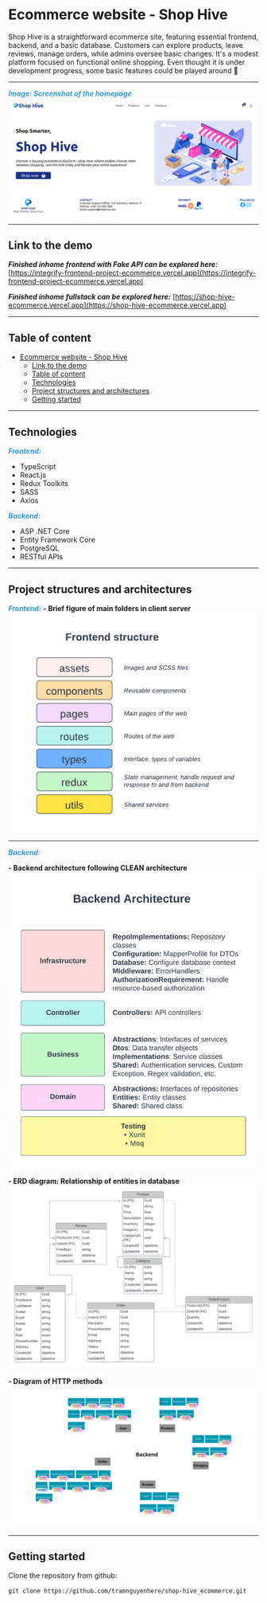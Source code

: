 # Ecommerce website - Shop Hive

Shop Hive is a straightforward ecommerce site, featuring essential frontend, backend, and a basic database. Customers can explore products, leave reviews, manage orders, while admins oversee basic changes. It's a modest platform focused on functional online shopping. Even thought it is under development progress, some basic features could be played around &#128722;

***
<span style="color: #3498DB; font-weight: bold; font-style: italic;">Image: Screenshot of the homepage</span>
![Homepage](/screenshot_website_homepage.PNG)

***
## Link to the demo
***Finished inhome frontend with Fake API can be explored here:***
[https://integrify-frontend-project-ecommerce.vercel.app](https://integrify-frontend-project-ecommerce.vercel.app)

***Finished inhome fullstack can be explored here:***
[https://shop-hive-ecommerce.vercel.app](https://shop-hive-ecommerce.vercel.app)
***

## Table of content

- [Ecommerce website - Shop Hive](#ecommerce-website---shop-hive)
  - [Link to the demo](#link-to-the-demo)
  - [Table of content](#table-of-content)
  - [Technologies](#technologies)
  - [Project structures and architectures](#project-structures-and-architectures)
  - [Getting started](#getting-started)

<a name="technologies"></a>
***

## Technologies
<span style="color: #3498DB; font-weight: bold; font-style: italic;">Frontend:</span>
- TypeScript
- React.js
- Redux Toolkits
- SASS
- Axios
  
<span style="color: #3498DB; font-weight: bold; font-style: italic;">Backend:</span>
- ASP .NET Core
- Entity Framework Core
- PostgreSQL
- RESTful APIs
***

<a name="project-structure"></a>

## Project structures and architectures
<span style="color: #3498DB; font-weight: bold; font-style: italic;">Frontend:</span>
**- Brief figure of main folders in client server**
![Frontend](/frontend-structure.png)
***
<span style="color: #3498DB; font-weight: bold; font-style: italic;">Backend:</span>

**- Backend architecture following CLEAN architecture**
![Backend](/backend-structure.png)

**- ERD diagram: Relationship of entities in database**
![Backend](/erd.png)

**- Diagram of HTTP methods**
![Backend](/shophive-presenter.png)

***
<a name="getting-started"></a>

## Getting started

Clone the repository from github:

```
git clone https://github.com/tramnguyenhere/shop-hive_ecommerce.git
```
